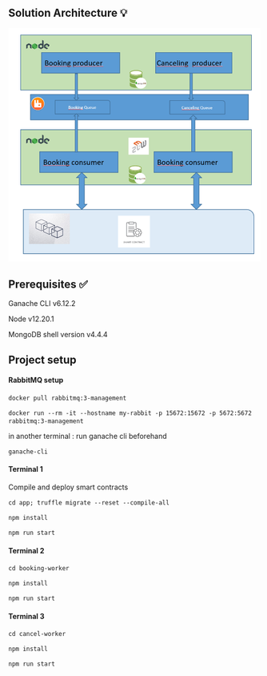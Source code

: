 

## Solution Architecture :bulb:

![GitHub Logo](/images/archi.PNG)


## Prerequisites :white_check_mark:

Ganache CLI v6.12.2

Node v12.20.1

MongoDB shell version v4.4.4



## Project setup

#### RabbitMQ setup
````
docker pull rabbitmq:3-management
````


````
docker run --rm -it --hostname my-rabbit -p 15672:15672 -p 5672:5672 rabbitmq:3-management

````

in another terminal : run ganache cli beforehand
````
ganache-cli
````

#### Terminal 1
Compile and deploy smart contracts
````
cd app; truffle migrate --reset --compile-all
````

````
npm install
````

````
npm run start
````

#### Terminal 2
````
cd booking-worker
````

````
npm install
````

````
npm run start
````

#### Terminal 3
````
cd cancel-worker
````

````
npm install
````

````
npm run start
````

